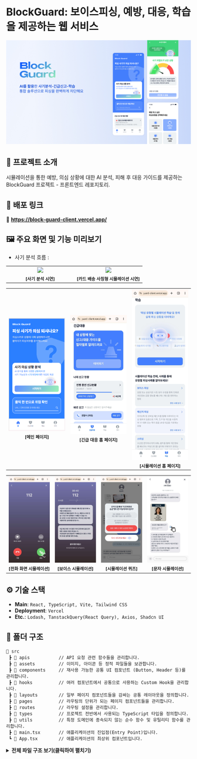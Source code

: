 # BlockGuard: 보이스피싱, 예방, 대응, 학습을 제공하는 웹 서비스
![블락가드](2086.jpg)

## 🌟 프로젝트 소개

시뮬레이션을 통한 예방, 의심 상황에 대한 AI 분석, 피해 후 대응 가이드를 제공하는 BlockGuard 프로젝트 - 프론트엔드 레포지토리.

## 🚀 배포 링크

🔗 **https://block-guard-client.vercel.app/**

## 🖼️ 주요 화면 및 기능 미리보기

- 사기 분석 흐름 :

<table width="100%">
  <tr>
    <td width="50%" align="center">
      <img src="Screen_Recording_20250826_210517_Chrome.gif" width="100%">
      <br>
      <sub><b>[사기 분석 시연]</b></sub>
    </td>
    <td width="50%" align="center">
      <img src="Screen_Recording_20250826_213752_Chrome.gif" width="100%">
      <br>
      <sub><b>[카드 배송 사칭형 시뮬레이션 시연]</b></sub>
    </td>
  </tr>
</table>

<table width="100%">
  <tr>
    <td width="33%" align="center">
      <img src="image.png" width="100%">
      <br>
      <sub><b>[메인 페이지]</b></sub>
    </td>
    <td width="33%" align="center">
      <img src="Screenshot_20250826_204759_Chrome.jpg" width="100%">
      <br>
      <sub><b>[긴급 대응 홈 페이지]</b></sub>
    </td>
    <td width="33%" align="center">
      <img src="Screenshot_20250826_204935_Chrome.jpg" width="100%">
      <br>
      <sub><b>[시뮬레이션 홈 페이지]</b></sub>
    </td>
  </tr>
</table>


<table width="100%">
  <tr>
    <td width="25%" align="center">
      <img src="Screenshot_20250826_205008_Chrome.jpg" width="100%">
      <br>
      <sub><b>[전화 화면 시뮬레이션]</b></sub>
    </td>
    <td width="25%" align="center">
      <img src="Screenshot_20250826_205052_Chrome.jpg" width="100%">
      <br>
      <sub><b>[보이스 시뮬레이션]</b></sub>
    </td>
    <td width="25%" align="center">
      <img src="Screenshot_20250826_205111_Chrome.jpg" width="100%">
      <br>
      <sub><b>[시뮬레이션 퀴즈]</b></sub>
    </td>
    <td width="25%" align="center">
      <img src="Screenshot_20250826_205229_Chrome.jpg" width="100%">
      <br>
      <sub><b>[문자 시뮬레이션]</b></sub>
    </td>
  </tr>
</table>


## ⚙️ 기술 스택

  * **Main**: `React, TypeScript, Vite, Tailwind CSS`
  * **Deployment**: `Vercel`
  * **Etc.**: `Lodash, TanstackQuery(React Query), Axios, Shadcn UI`

## 📁 폴더 구조

```
📁 src
 ┣ 📁 apis           // API 요청 관련 함수들을 관리합니다.
 ┣ 📁 assets         // 이미지, 아이콘 등 정적 파일들을 보관합니다.
 ┣ 📁 components     // 재사용 가능한 공통 UI 컴포넌트 (Button, Header 등)를 관리합니다.
 ┣ 📁 hooks          // 여러 컴포넌트에서 공통으로 사용하는 Custom Hook을 관리합니다.
 ┣ 📁 layouts        // 일부 페이지 컴포넌트들을 감싸는 공통 레이아웃을 정의합니다.
 ┣ 📁 pages          // 라우팅의 단위가 되는 페이지 컴포넌트들을 관리합니다.
 ┣ 📁 routes         // 라우팅 설정을 관리합니다.
 ┣ 📁 types          // 프로젝트 전반에서 사용되는 TypeScript 타입을 정의합니다.
 ┣ 📁 utils          // 특정 도메인에 종속되지 않는 순수 함수 및 유틸리티 함수를 관리합니다.
 ┣ 📄 main.tsx       // 애플리케이션의 진입점(Entry Point)입니다.
 ┗ 📄 App.tsx        // 애플리케이션의 최상위 컴포넌트입니다.
```
<details>
<summary>
    <strong>전체 파일 구조 보기(클릭하여 펼치기)</strong>
</summary>

```
📁 src
│
├── 📁 apis
│   ├── 📄 auth.ts
│   ├── 📄 axiosInstance.ts
│   ├── 📄 emergency.ts
│   ├── 📄 fraud.ts
│   ├── 📄 guardians.ts
│   ├── 📄 home.ts
│   ├── 📄 mypage.ts
│   └── 📄 news.ts
│
├── 📁 assets
│   ├── 📁 analysis-result
│   ├── 📁 characters
│   ├── 📁 icons
│   ├── 📁 lottie
│   ├── 📁 mypage
│   ├── 📁 news
│   ├── 📁 report-guide
│   └── 📁 simulation
│
├── 📁 components
│   ├── 📁 BottomNav
│   ├── 📁 Button
│   ├── 📁 Header
│   ├── 📁 InputBar
│   ├── 📁 LabeledInput
│   └── 📁 ui
│
├── 📁 hooks
│   ├── 📁 EmergencyReport
│   ├── 📄 useDelayRender.ts
│   ├── 📄 useFraudSurvey.ts
│   ├── 📄 useImageSave.ts
│   └── 📄 useScrollHeader.ts
│
├── 📁 layouts
│   ├── 📄 CallViewLayout.tsx
│   ├── 📄 MainLayout.tsx
│   └── 📄 MessageViewLayout.tsx
│
├── 📁 pages
│   ├── 📁 Auth
│   ├── 📁 Emergency
│   ├── 📁 FraudSurvey
│   ├── 📁 HomePage
│   ├── 📁 MyPage
│   ├── 📁 News
│   └── 📁 Simulation
│
├── 📁 routes
│   └── 📄 Router.tsx
│
├── 📁 types
│   ├── 📄 api-types.ts
│   ├── 📄 fraud-types.ts
│   └── 📄 user-info-types.ts
│
└── 📁 utils
    ├── 📄 authUtils.ts
    ├── 📄 formatCallTime.ts
    └── 📄 utils.ts
```
</details>
